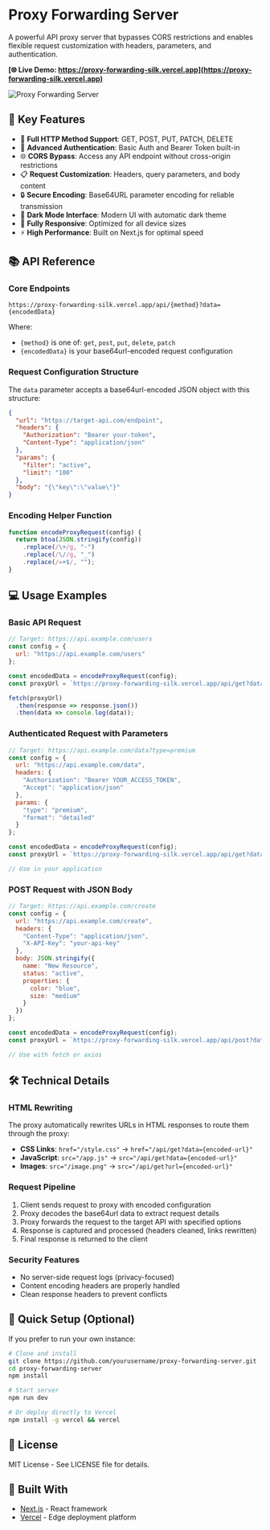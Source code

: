 # Proxy Forwarding Server

A powerful API proxy server that bypasses CORS restrictions and enables flexible request customization with headers, parameters, and authentication.

**[🌐 Live Demo: https://proxy-forwarding-silk.vercel.app](https://proxy-forwarding-silk.vercel.app)**

![Proxy Forwarding Server](public/screenshot.png)

## 🚀 Key Features

- 🔄 **Full HTTP Method Support**: GET, POST, PUT, PATCH, DELETE
- 🔐 **Advanced Authentication**: Basic Auth and Bearer Token built-in
- 🌐 **CORS Bypass**: Access any API endpoint without cross-origin restrictions
- 📋 **Request Customization**: Headers, query parameters, and body content
- 🔒 **Secure Encoding**: Base64URL parameter encoding for reliable transmission
- 🌙 **Dark Mode Interface**: Modern UI with automatic dark theme
- 📱 **Fully Responsive**: Optimized for all device sizes
- ⚡ **High Performance**: Built on Next.js for optimal speed

## 📚 API Reference

### Core Endpoints

```
https://proxy-forwarding-silk.vercel.app/api/{method}?data={encodedData}
```

Where:
- `{method}` is one of: `get`, `post`, `put`, `delete`, `patch`
- `{encodedData}` is your base64url-encoded request configuration

### Request Configuration Structure

The `data` parameter accepts a base64url-encoded JSON object with this structure:

```json
{
  "url": "https://target-api.com/endpoint",
  "headers": {
    "Authorization": "Bearer your-token",
    "Content-Type": "application/json"
  },
  "params": {
    "filter": "active",
    "limit": "100"
  },
  "body": "{\"key\":\"value\"}" 
}
```

### Encoding Helper Function

```javascript
function encodeProxyRequest(config) {
  return btoa(JSON.stringify(config))
    .replace(/\+/g, "-")
    .replace(/\//g, "_")
    .replace(/=+$/, "");
}
```

## 💻 Usage Examples

### Basic API Request

```javascript
// Target: https://api.example.com/users
const config = {
  url: "https://api.example.com/users"
};

const encodedData = encodeProxyRequest(config);
const proxyUrl = `https://proxy-forwarding-silk.vercel.app/api/get?data=${encodedData}`;

fetch(proxyUrl)
  .then(response => response.json())
  .then(data => console.log(data));
```

### Authenticated Request with Parameters

```javascript
// Target: https://api.example.com/data?type=premium
const config = {
  url: "https://api.example.com/data",
  headers: {
    "Authorization": "Bearer YOUR_ACCESS_TOKEN",
    "Accept": "application/json"
  },
  params: {
    "type": "premium",
    "format": "detailed"
  }
};

const encodedData = encodeProxyRequest(config);
const proxyUrl = `https://proxy-forwarding-silk.vercel.app/api/get?data=${encodedData}`;

// Use in your application
```

### POST Request with JSON Body

```javascript
// Target: https://api.example.com/create
const config = {
  url: "https://api.example.com/create",
  headers: {
    "Content-Type": "application/json",
    "X-API-Key": "your-api-key"
  },
  body: JSON.stringify({
    name: "New Resource",
    status: "active",
    properties: {
      color: "blue",
      size: "medium"
    }
  })
};

const encodedData = encodeProxyRequest(config);
const proxyUrl = `https://proxy-forwarding-silk.vercel.app/api/post?data=${encodedData}`;

// Use with fetch or axios
```

## 🛠️ Technical Details

### HTML Rewriting

The proxy automatically rewrites URLs in HTML responses to route them through the proxy:

- **CSS Links**: `href="/style.css"` → `href="/api/get?data={encoded-url}"`
- **JavaScript**: `src="/app.js"` → `src="/api/get?data={encoded-url}"`
- **Images**: `src="/image.png"` → `src="/api/get?url={encoded-url}"`

### Request Pipeline

1. Client sends request to proxy with encoded configuration
2. Proxy decodes the base64url data to extract request details
3. Proxy forwards the request to the target API with specified options
4. Response is captured and processed (headers cleaned, links rewritten)
5. Final response is returned to the client

### Security Features

- No server-side request logs (privacy-focused)
- Content encoding headers are properly handled
- Clean response headers to prevent conflicts

## 🔧 Quick Setup (Optional)

If you prefer to run your own instance:

```bash
# Clone and install
git clone https://github.com/yourusername/proxy-forwarding-server.git
cd proxy-forwarding-server
npm install

# Start server
npm run dev

# Or deploy directly to Vercel
npm install -g vercel && vercel
```

## 📝 License

MIT License - See LICENSE file for details.

## 🌟 Built With

- [Next.js](https://nextjs.org/) - React framework
- [Vercel](https://vercel.com) - Edge deployment platform